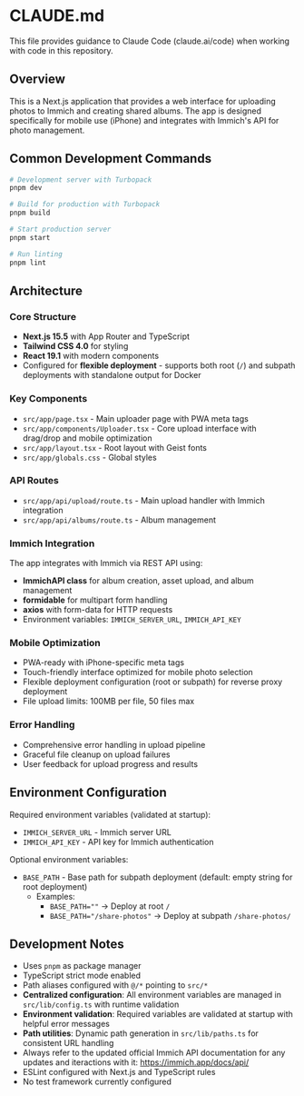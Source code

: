 # CLAUDE.md

This file provides guidance to Claude Code (claude.ai/code) when working with code in this repository.

## Overview

This is a Next.js application that provides a web interface for uploading photos to Immich and creating shared albums. The app is designed specifically for mobile use (iPhone) and integrates with Immich's API for photo management.

## Common Development Commands

```bash
# Development server with Turbopack
pnpm dev

# Build for production with Turbopack
pnpm build

# Start production server
pnpm start

# Run linting
pnpm lint
```

## Architecture

### Core Structure
- **Next.js 15.5** with App Router and TypeScript
- **Tailwind CSS 4.0** for styling
- **React 19.1** with modern components
- Configured for **flexible deployment** - supports both root (`/`) and subpath deployments with standalone output for Docker

### Key Components
- `src/app/page.tsx` - Main uploader page with PWA meta tags
- `src/app/components/Uploader.tsx` - Core upload interface with drag/drop and mobile optimization
- `src/app/layout.tsx` - Root layout with Geist fonts
- `src/app/globals.css` - Global styles

### API Routes
- `src/app/api/upload/route.ts` - Main upload handler with Immich integration
- `src/app/api/albums/route.ts` - Album management

### Immich Integration
The app integrates with Immich via REST API using:
- **ImmichAPI class** for album creation, asset upload, and album management
- **formidable** for multipart form handling
- **axios** with form-data for HTTP requests
- Environment variables: `IMMICH_SERVER_URL`, `IMMICH_API_KEY`

### Mobile Optimization
- PWA-ready with iPhone-specific meta tags
- Touch-friendly interface optimized for mobile photo selection
- Flexible deployment configuration (root or subpath) for reverse proxy deployment
- File upload limits: 100MB per file, 50 files max

### Error Handling
- Comprehensive error handling in upload pipeline
- Graceful file cleanup on upload failures
- User feedback for upload progress and results

## Environment Configuration

Required environment variables (validated at startup):
- `IMMICH_SERVER_URL` - Immich server URL 
- `IMMICH_API_KEY` - API key for Immich authentication

Optional environment variables:
- `BASE_PATH` - Base path for subpath deployment (default: empty string for root deployment)
  - Examples: 
    - `BASE_PATH=""` → Deploy at root `/`
    - `BASE_PATH="/share-photos"` → Deploy at subpath `/share-photos/`

## Development Notes

- Uses `pnpm` as package manager
- TypeScript strict mode enabled
- Path aliases configured with `@/*` pointing to `src/*`
- **Centralized configuration**: All environment variables are managed in `src/lib/config.ts` with runtime validation
- **Environment validation**: Required variables are validated at startup with helpful error messages  
- **Path utilities**: Dynamic path generation in `src/lib/paths.ts` for consistent URL handling
- Always refer to the updated official Immich API documentation for any updates and iteractions with it: https://immich.app/docs/api/
- ESLint configured with Next.js and TypeScript rules
- No test framework currently configured